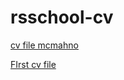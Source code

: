 # rsschool-cv
[cv file mcmahno](https://mcmahno.github.io/rsschool-cv/ )

[FIrst cv file](https://mcmahno.github.io/rsschool-cv/firstCV/)
